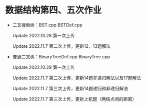 # 数据结构第四、五次作业

* 二叉搜索树：BST.cpp BSTDef.cpp 

   Update 2022.10.28    第一次上传
   
   Update 2022.11.7     第二次上传，更新12，13题解法

* 普通二叉树：BinaryTreeDef.cpp BinaryTree.cpp

   Update 2022.10.29    第一次上传
   
   Update 2022.11.7     第二次上传，更新14题非递归解法以及17题解法
   
   Update 2022.11.7     第三次上传，更新14题递归和非递归解法
   
   Update 2022.11.7     第三次上传，更新上机题（两结点间的距离） 
